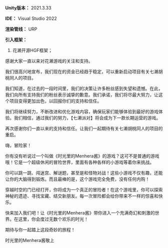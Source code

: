 **Unity版本：** 2021.3.33

**IDE：** Visual Studio 2022

**渲染管线：** URP

**引入框架：**
1. 花濑开源HGF框架；


感谢大家一直以来对花濑游戏的关注和支持。

我们很高兴地宣布，我们现在的资金已经趋于稳定，可以重新启动项目有关七濑胡桃同人的项目。

我们知道，在过去的一段时间里，我们的决策让许多粉丝感到失望和遗憾。在此，我们向所有支持我们的粉丝表示诚挚的歉意。我们承诺，我们将尽最大努力，让这个项目变得更加出色，以回报你们的支持和信任。

我们将继续努力，不断改进和优化游戏内容，确保玩家们能够体验到最好的游戏体验。我们相信，通过我们的努力，【七濑派对】将会成为下一款长期运营的游戏。

再次感谢你们一直以来的支持和信任。让我们一起期待有关七濑胡桃同人的项目的重启。


嗨，冒险家！

你有没有听说过一个叫做《时光里的Menhera酱》的游戏？这可不是普通的游戏哦！它是一个超级休闲的冒险世界，里面有各种各样的小游戏等着你来挑战。

你可以跳一跳、闯迷宫、解谜题，甚至是和怪物对战！这些小游戏不仅有趣，还能让你的大脑得到锻炼。而且最棒的是，这个游戏完全免费，没有任何内购！

穿越时空的门已经打开，你将成为一个真正的冒险者！在这个游戏里，你可以探索神秘的遗迹、寻找宝藏、结交新朋友。每一次冒险都会给你带来不一样的惊喜和快乐。

快来加入我们吧！让《时光里的Menhera酱》带你进入一个充满奇幻和刺激的世界。在这里，你会度过无数个欢乐的时光！

期待与你一起踏上这段奇妙的旅程！

时光里的Menhera酱敬上
